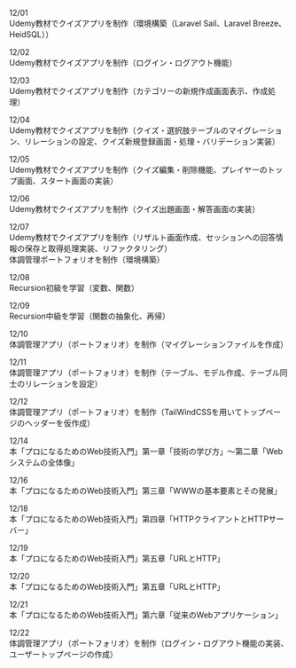 12/01<br>
Udemy教材でクイズアプリを制作（環境構築（Laravel Sail、Laravel Breeze、HeidSQL））<br>

12/02<br>
Udemy教材でクイズアプリを制作（ログイン・ログアウト機能）<br>

12/03<br>
Udemy教材でクイズアプリを制作（カテゴリーの新規作成画面表示、作成処理）<br>

12/04<br>
Udemy教材でクイズアプリを制作（クイズ・選択肢テーブルのマイグレーション、リレーションの設定、クイズ新規登録画面・処理・バリデーション実装）<br>

12/05<br>
Udemy教材でクイズアプリを制作（クイズ編集・削除機能、プレイヤーのトップ画面、スタート画面の実装）<br>

12/06<br>
Udemy教材でクイズアプリを制作（クイズ出題画面・解答画面の実装）<br>

12/07<br>
Udemy教材でクイズアプリを制作（リザルト画面作成、セッションへの回答情報の保存と取得処理実装、リファクタリング）<br>
体調管理ポートフォリオを制作（環境構築）<br>

12/08<br>
Recursion初級を学習（変数、関数）<br>

12/09<br>
Recursion中級を学習（関数の抽象化、再帰）<br>

12/10<br>
体調管理アプリ（ポートフォリオ）を制作（マイグレーションファイルを作成）<br>

12/11<br>
体調管理アプリ（ポートフォリオ）を制作（テーブル、モデル作成、テーブル同士のリレーションを設定）<br>

12/12<br>
体調管理アプリ（ポートフォリオ）を制作（TailWindCSSを用いてトップページのヘッダーを仮作成）<br>

12/14<br>
本「プロになるためのWeb技術入門」第一章「技術の学び方」～第二章「Webシステムの全体像」<br>

12/16<br>
本「プロになるためのWeb技術入門」第三章「WWWの基本要素とその発展」<br>

12/18<br>
本「プロになるためのWeb技術入門」第四章「HTTPクライアントとHTTPサーバー」<br>

12/19<br>
本「プロになるためのWeb技術入門」第五章「URLとHTTP」<br>

12/20<br>
本「プロになるためのWeb技術入門」第五章「URLとHTTP」<br>

12/21<br>
本「プロになるためのWeb技術入門」第六章「従来のWebアプリケーション」<br>

12/22<br>
体調管理アプリ（ポートフォリオ）を制作（ログイン・ログアウト機能の実装、ユーザートップページの作成）<br>